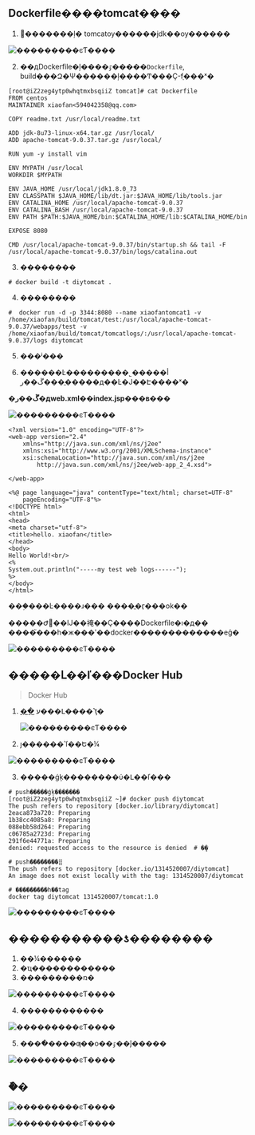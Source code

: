 ## Dockerfile����tomcat����

1. ׼�������ļ� tomcatѹ������jdk��ѹ������

![���������ͼƬ����](https://img-blog.csdnimg.cn/20200813164403261.png#pic_center)

2. ��дDockerfile�ļ����ٷ�����`Dockerfile`, build���Զ�Ѱ������ļ����Ͳ���Ҫ-fָ���ˣ�

```shell
[root@iZ2zeg4ytp0whqtmxbsqiiZ tomcat]# cat Dockerfile 
FROM centos
MAINTAINER xiaofan<594042358@qq.com>

COPY readme.txt /usr/local/readme.txt

ADD jdk-8u73-linux-x64.tar.gz /usr/local/
ADD apache-tomcat-9.0.37.tar.gz /usr/local/

RUN yum -y install vim

ENV MYPATH /usr/local
WORKDIR $MYPATH

ENV JAVA_HOME /usr/local/jdk1.8.0_73
ENV CLASSPATH $JAVA_HOME/lib/dt.jar:$JAVA_HOME/lib/tools.jar
ENV CATALINA_HOME /usr/local/apache-tomcat-9.0.37
ENV CATALINA_BASH /usr/local/apache-tomcat-9.0.37
ENV PATH $PATH:$JAVA_HOME/bin:$CATALINA_HOME/lib:$CATALINA_HOME/bin

EXPOSE 8080

CMD /usr/local/apache-tomcat-9.0.37/bin/startup.sh && tail -F /usr/local/apache-tomcat-9.0.37/bin/logs/catalina.out

```

3. ��������

```shell
# docker build -t diytomcat .
```

4. ��������

```shell
#  docker run -d -p 3344:8080 --name xiaofantomcat1 -v /home/xiaofan/build/tomcat/test:/usr/local/apache-tomcat-9.0.37/webapps/test -v /home/xiaofan/build/tomcat/tomcatlogs/:/usr/local/apache-tomcat-9.0.37/logs diytomcat
```

5. ���ʲ���

6. ������Ŀ���������˾����أ� ����ֱ���ڱ��ر�д��Ŀ�Ϳ��Է����ˣ�

**�ڱ��ر�дweb.xml��index.jsp���в���**

![���������ͼƬ����](https://img-blog.csdnimg.cn/20200813180242294.png?x-oss-process=image/watermark,type_ZmFuZ3poZW5naGVpdGk,shadow_10,text_aHR0cHM6Ly9ibG9nLmNzZG4ubmV0L2ZhbmppYW5oYWk=,size_16,color_FFFFFF,t_70#pic_center)

```shell
<?xml version="1.0" encoding="UTF-8"?>
<web-app version="2.4" 
    xmlns="http://java.sun.com/xml/ns/j2ee" 
    xmlns:xsi="http://www.w3.org/2001/XMLSchema-instance"
    xsi:schemaLocation="http://java.sun.com/xml/ns/j2ee 
        http://java.sun.com/xml/ns/j2ee/web-app_2_4.xsd">
        
</web-app>
```

```shell
<%@ page language="java" contentType="text/html; charset=UTF-8"
    pageEncoding="UTF-8"%>
<!DOCTYPE html>
<html>
<head>
<meta charset="utf-8">
<title>hello. xiaofan</title>
</head>
<body>
Hello World!<br/>
<%
System.out.println("-----my test web logs------");
%>
</body>
</html>
```

���֣���Ŀ����ɹ��� ����ֱ�ӷ���ok��

�����Ժ󿪷��Ĳ��裺��Ҫ����Dockerfile�ı�д�� ����֮���һ�ж���ʹ��docker�������������еģ�

![���������ͼƬ����](https://img-blog.csdnimg.cn/20200813175909845.png#pic_center)

## �����Լ��ľ���Docker Hub

>  Docker Hub

1. [��ַ](https://hub.docker.com/) ע���Լ����˺ţ�

   ![���������ͼƬ����](https://img-blog.csdnimg.cn/20200813182851607.png?x-oss-process=image/watermark,type_ZmFuZ3poZW5naGVpdGk,shadow_10,text_aHR0cHM6Ly9ibG9nLmNzZG4ubmV0L2ZhbmppYW5oYWk=,size_16,color_FFFFFF,t_70#pic_center)

2. ȷ������˺ſ��Ե�¼

![���������ͼƬ����](https://img-blog.csdnimg.cn/20200813183151439.png?x-oss-process=image/watermark,type_ZmFuZ3poZW5naGVpdGk,shadow_10,text_aHR0cHM6Ly9ibG9nLmNzZG4ubmV0L2ZhbmppYW5oYWk=,size_16,color_FFFFFF,t_70#pic_center)



3. �����ǵķ��������ύ�Լ��ľ���

```shell
# push�����ǵķ�������
[root@iZ2zeg4ytp0whqtmxbsqiiZ ~]# docker push diytomcat
The push refers to repository [docker.io/library/diytomcat]
2eaca873a720: Preparing 
1b38cc4085a8: Preparing 
088ebb58d264: Preparing 
c06785a2723d: Preparing 
291f6e44771a: Preparing 
denied: requested access to the resource is denied	# �ܾ�

# push��������⣿
The push refers to repository [docker.io/1314520007/diytomcat]
An image does not exist locally with the tag: 1314520007/diytomcat

# ���������һ��tag
docker tag diytomcat 1314520007/tomcat:1.0
```

![���������ͼƬ����](https://img-blog.csdnimg.cn/20200813184137474.png?x-oss-process=image/watermark,type_ZmFuZ3poZW5naGVpdGk,shadow_10,text_aHR0cHM6Ly9ibG9nLmNzZG4ubmV0L2ZhbmppYW5oYWk=,size_16,color_FFFFFF,t_70#pic_center)



## �����������ƾ��������

1. ��¼������
2. �ҵ������������
3. ���������ռ�

![���������ͼƬ����](https://img-blog.csdnimg.cn/20200813190111625.png?x-oss-process=image/watermark,type_ZmFuZ3poZW5naGVpdGk,shadow_10,text_aHR0cHM6Ly9ibG9nLmNzZG4ubmV0L2ZhbmppYW5oYWk=,size_16,color_FFFFFF,t_70#pic_center)

4. ������������

![���������ͼƬ����](https://img-blog.csdnimg.cn/20200813190303741.png?x-oss-process=image/watermark,type_ZmFuZ3poZW5naGVpdGk,shadow_10,text_aHR0cHM6Ly9ibG9nLmNzZG4ubmV0L2ZhbmppYW5oYWk=,size_16,color_FFFFFF,t_70#pic_center)

5. ����ֿ����ƣ��ο��ٷ��ĵ�����

![���������ͼƬ����](https://img-blog.csdnimg.cn/20200813191526549.png?x-oss-process=image/watermark,type_ZmFuZ3poZW5naGVpdGk,shadow_10,text_aHR0cHM6Ly9ibG9nLmNzZG4ubmV0L2ZhbmppYW5oYWk=,size_16,color_FFFFFF,t_70#pic_center)

## �ܽ�

![���������ͼƬ����](https://img-blog.csdnimg.cn/20200813194116511.png?x-oss-process=image/watermark,type_ZmFuZ3poZW5naGVpdGk,shadow_10,text_aHR0cHM6Ly9ibG9nLmNzZG4ubmV0L2ZhbmppYW5oYWk=,size_16,color_FFFFFF,t_70#pic_center)

![���������ͼƬ����](https://img-blog.csdnimg.cn/2020081319424581.png?x-oss-process=image/watermark,type_ZmFuZ3poZW5naGVpdGk,shadow_10,text_aHR0cHM6Ly9ibG9nLmNzZG4ubmV0L2ZhbmppYW5oYWk=,size_16,color_FFFFFF,t_70#pic_center)